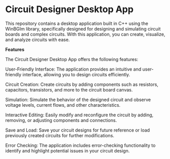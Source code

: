 # Circuit Designer Desktop App
This repository contains a desktop application built in C++ using the WinBGIm library, specifically designed for designing and simulating circuit boards and complex circuits. With this application, you can create, visualize, and analyze circuits with ease.

**Features**

The Circuit Designer Desktop App offers the following features:

User-Friendly Interface: The application provides an intuitive and user-friendly interface, allowing you to design circuits efficiently.

Circuit Creation: Create circuits by adding components such as resistors, capacitors, transistors, and more to the circuit board canvas.

Simulation: Simulate the behavior of the designed circuit and observe voltage levels, current flows, and other characteristics.

Interactive Editing: Easily modify and reconfigure the circuit by adding, removing, or adjusting components and connections.

Save and Load: Save your circuit designs for future reference or load previously created circuits for further modifications.

Error Checking: The application includes error-checking functionality to identify and highlight potential issues in your circuit design.
